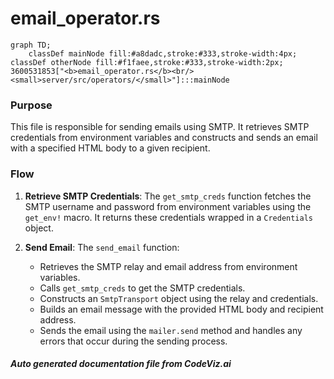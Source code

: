 # email_operator.rs

```mermaid
graph TD;
    classDef mainNode fill:#a8dadc,stroke:#333,stroke-width:4px;
classDef otherNode fill:#f1faee,stroke:#333,stroke-width:2px;
3600531853["<b>email_operator.rs</b><br/><small>server/src/operators/</small>"]:::mainNode

```
### Purpose
This file is responsible for sending emails using SMTP. It retrieves SMTP credentials from environment variables and constructs and sends an email with a specified HTML body to a given recipient.

### Flow
1. **Retrieve SMTP Credentials**: The `get_smtp_creds` function fetches the SMTP username and password from environment variables using the `get_env!` macro. It returns these credentials wrapped in a `Credentials` object.

2. **Send Email**: The `send_email` function:
   - Retrieves the SMTP relay and email address from environment variables.
   - Calls `get_smtp_creds` to get the SMTP credentials.
   - Constructs an `SmtpTransport` object using the relay and credentials.
   - Builds an email message with the provided HTML body and recipient address.
   - Sends the email using the `mailer.send` method and handles any errors that occur during the sending process.

##### Auto generated documentation file from CodeViz.ai
